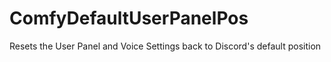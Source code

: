 # ComfyDefaultUserPanelPos
Resets the User Panel and Voice Settings back to Discord's default position
